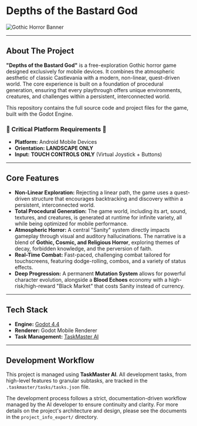 # Depths of the Bastard God

![Gothic Horror Banner](https://via.placeholder.com/1200x300.png/1a1a1a/c8c8c8?text=Depths+of+the+Bastard+God)

---

## About The Project

**"Depths of the Bastard God"** is a free-exploration Gothic horror game designed exclusively for mobile devices. It combines the atmospheric aesthetic of classic Castlevania with a modern, non-linear, quest-driven world. The core experience is built on a foundation of procedural generation, ensuring that every playthrough offers unique environments, creatures, and challenges within a persistent, interconnected world.

This repository contains the full source code and project files for the game, built with the Godot Engine.

### 🚨 Critical Platform Requirements 🚨
*   **Platform:** Android Mobile Devices
*   **Orientation:** **LANDSCAPE ONLY**
*   **Input:** **TOUCH CONTROLS ONLY** (Virtual Joystick + Buttons)

---

## Core Features

-   **Non-Linear Exploration:** Rejecting a linear path, the game uses a quest-driven structure that encourages backtracking and discovery within a persistent, interconnected world.
-   **Total Procedural Generation:** The game world, including its art, sound, textures, and creatures, is generated at runtime for infinite variety, all while being optimized for mobile performance.
-   **Atmospheric Horror:** A central "Sanity" system directly impacts gameplay through visual and auditory hallucinations. The narrative is a blend of **Gothic, Cosmic, and Religious Horror**, exploring themes of decay, forbidden knowledge, and the perversion of faith.
-   **Real-Time Combat:** Fast-paced, challenging combat tailored for touchscreens, featuring dodge-rolling, combos, and a variety of status effects.
-   **Deep Progression:** A permanent **Mutation System** allows for powerful character evolution, alongside a **Blood Echoes** economy with a high-risk/high-reward "Black Market" that costs Sanity instead of currency.

---

## Tech Stack

-   **Engine:** [Godot 4.4](https://godotengine.org/)
-   **Renderer:** Godot Mobile Renderer
-   **Task Management:** [TaskMaster AI](https://github.com/another-ai-developer/task-master-ai)

---

## Development Workflow

This project is managed using **TaskMaster AI**. All development tasks, from high-level features to granular subtasks, are tracked in the `.taskmaster/tasks/tasks.json` file.

The development process follows a strict, documentation-driven workflow managed by the AI developer to ensure continuity and clarity. For more details on the project's architecture and design, please see the documents in the `project_info_export/` directory.
